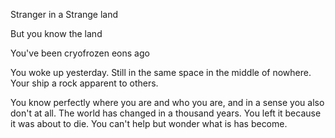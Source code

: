 Stranger in a Strange land

But you know the land

You've been cryofrozen eons ago

You woke up yesterday.
Still in the same space in the middle of nowhere. Your ship a rock apparent to others.

You know perfectly where you are and who you are, and in a sense you also don't at all.
The world has changed in a thousand years.
You left it because it was about to die. You can't help but wonder what is has become.